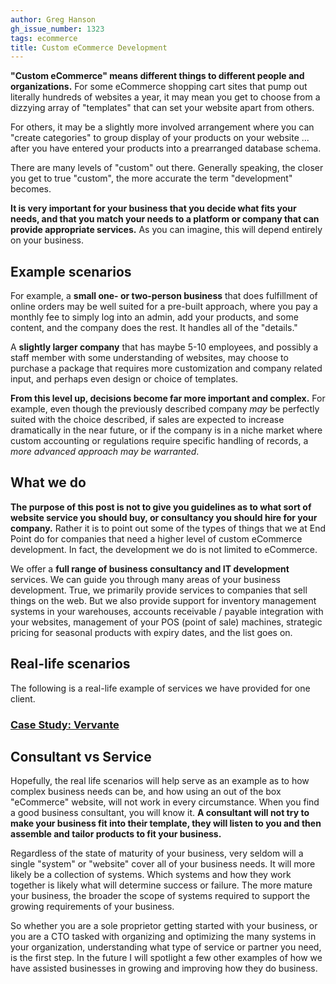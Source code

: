 ```yaml
---
author: Greg Hanson
gh_issue_number: 1323
tags: ecommerce
title: Custom eCommerce Development
---
```




**"Custom eCommerce" means different things to different people and organizations.** 
For some eCommerce shopping cart sites that pump out literally hundreds of websites a year, it may mean you get to choose from a dizzying array of "templates" that can set your website apart from others.

For others, it may be a slightly more involved arrangement where you can "create categories" to group display of your products on your website ... after you have entered your products into a prearranged database schema.

There are many levels of "custom" out there. Generally speaking, the closer you get to true "custom", the more accurate the term "development" becomes.

**It is very important for your business that you decide what fits your needs, and that you match your needs to a platform or company that can provide appropriate services.** As you can imagine, this will depend entirely on your business.

## Example scenarios

For example, a **small one- or two-person business** that does fulfillment of online orders may be well suited for a pre-built approach, where you pay a monthly fee to simply log into an admin, add your products, and some content, and the company does the rest. It handles all of the "details."

A **slightly larger company** that has maybe 5-10 employees, and possibly a staff member with some understanding of websites, may choose to purchase a package that requires more customization and company related input, and perhaps even design or choice of templates.

**From this level up, decisions become far more important and complex.** For example, even though the previously described company *may* be perfectly suited with the choice described, if sales are expected to increase dramatically in the near future, or if the company is in a niche market where custom accounting or regulations require specific handling of records, a *more advanced approach may be warranted*.

## What we do

**The purpose of this post is not to give you guidelines as to what sort of website service you should buy, or consultancy you should hire for your company.** Rather it is to point out some of the types of things that we at End Point do for companies that need a higher level of custom eCommerce development. In fact, the development we do is not limited to eCommerce.

We offer a **full range of business consultancy and IT development** services. We can guide you through many areas of your business development. True, we primarily provide services to companies that sell things on the web. But we also provide support for inventory management systems in your warehouses, accounts receivable / payable integration with your websites, management of your POS (point of sale) machines, strategic pricing for seasonal products with expiry dates, and the list goes on.

## Real-life scenarios

The following is a real-life example of services we have provided for one client. 

### [Case Study: Vervante](http://blog.endpoint.com/2017/08/client-case-study-vervante-publishing.html)

## Consultant vs Service

Hopefully, the real life scenarios will help serve as an example as to how complex business needs can be, and how using an out of the box "eCommerce" website, will not work in every circumstance. When you find a good business consultant, you will know it. **A consultant will not try to make your business fit into their template, they will listen to you and then assemble and tailor products to fit your business.**

Regardless of the state of maturity of your business, very seldom will a single "system" or "website" cover all of your business needs. It will more likely be a collection of systems. Which systems and how they work together is likely what will determine success or failure. The more mature your business, the broader the scope of systems required to support the growing requirements of your business.

So whether you are a sole proprietor getting started with your business, or you are a CTO tasked with organizing and optimizing the many systems in your organization, understanding what type of service or partner you need, is the first step.
In the future I will spotlight a few other examples of how we have assisted businesses in growing and improving how they do business.


